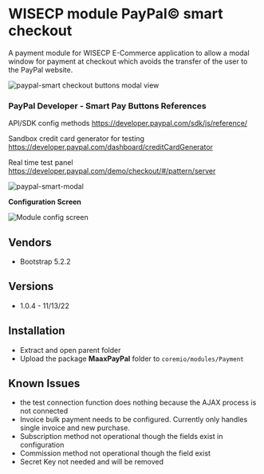# WISECP module PayPal&copy; smart checkout

A payment module for WISECP E-Commerce application to allow a modal window for payment at checkout which avoids the transfer of the user to the PayPal website.

![paypal-smart checkout buttons modal view](https://user-images.githubusercontent.com/42153624/201498800-2edcb1b2-0822-4314-993e-9f9df8d69107.png)

### PayPal Developer - Smart Pay Buttons References

API/SDK config methods https://developer.paypal.com/sdk/js/reference/

Sandbox credit card generator for testing
https://developer.paypal.com/dashboard/creditCardGenerator

Real time test panel
https://developer.paypal.com/demo/checkout/#/pattern/server

![paypal-smart-modal](https://user-images.githubusercontent.com/42153624/201499044-a3b2db01-ab32-4008-8ad3-4e67792d2e44.jpg)

**Configuration Screen**

![Module config screen](https://user-images.githubusercontent.com/42153624/201557493-f442ca23-ef0f-466b-85a9-a48009c9c7fd.jpg)

## Vendors
* Bootstrap 5.2.2
## Versions
* 1.0.4 - 11/13/22
## Installation
* Extract and open parent folder
* Upload the package **MaaxPayPal** folder to `coremio/modules/Payment`
## Known Issues
* the test connection function does nothing because the AJAX process is not connected
* Invoice bulk payment needs to be configured. Currently only handles single invoice and new purchase.
* Subscription method not operational though the fields exist in configuration
* Commission method not operational though the field exist
* Secret Key not needed and will be removed
